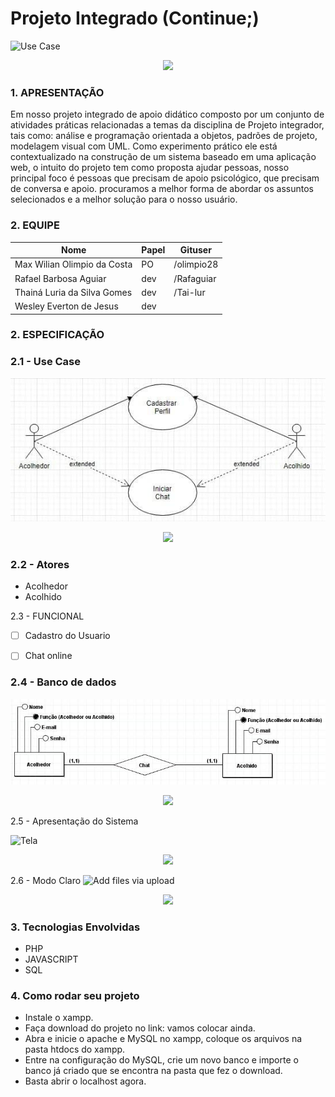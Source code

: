 # Projeto Integrado (Continue;)

![Use Case](https://github.com/olimpio28/Saude/blob/master/Prot%C3%B3tipo/Continue.PNG)
<p align="center">
   <img width="470" src="(https://github.com/olimpio28/Saude/blob/master/Prot%C3%B3tipo/Continue.PNG">
 </p>
 
### 1. APRESENTAÇÃO

 Em nosso projeto integrado de apoio didático composto por um conjunto de atividades práticas relacionadas a temas da disciplina de Projeto integrador, tais como: análise e programação orientada a objetos, padrões de projeto, modelagem visual com UML. Como experimento prático ele está contextualizado na construção de um sistema baseado em uma aplicação web, o intuito do projeto tem como proposta ajudar pessoas, nosso principal foco é pessoas que precisam de apoio psicológico, que precisam de conversa e apoio. procuramos a melhor forma de abordar os assuntos selecionados e a melhor solução para o nosso usuário.

### 2. EQUIPE  
|Nome|Papel|Gituser|
|--|--|--|
|Max Wilian Olimpio da Costa|PO|/olimpio28|
|Rafael Barbosa Aguiar |dev|/Rafaguiar|
|Thainá Luria da Silva Gomes|dev|/Tai-lur|
|Wesley Everton de Jesus|dev||/weslleyeverton|

### 2. ESPECIFICAÇÃO

### 2.1 - Use Case

![Use Case](https://github.com/olimpio28/Saude/blob/master/use%20case.jpg)
<p align="center">
   <img width="470" src="(https://github.com/olimpio28/Saude/blob/master/use%20case.jpg">
</p>

### 2.2 - Atores

- Acolhedor
- Acolhido


2.3 - FUNCIONAL
 - [ ] Cadastro do Usuario
 - [ ] Chat online
 
 
 ### 2.4 - Banco de dados
 
 ![Banco de Dados](https://github.com/olimpio28/Saude/blob/master/banco%20de%20dados.jpg)
 <p align="center">
    <img width="470" src="(https://github.com/olimpio28/Saude/blob/master/banco%20de%20dados.jpg">
 </p>
 
 2.5 - Apresentação do Sistema
 
 ![Tela](https://github.com/olimpio28/Saude/blob/master/Prot%C3%B3tipo/Continue%201.PNG)
 <p align="Center">
    <img width="470" src="(https://github.com/olimpio28/Saude/blob/master/Prot%C3%B3tipo/Continue%201.PNG">
   </p>
   
   2.6 - Modo Claro
   ![Add files via upload](https://github.com/olimpio28/Saude/blob/master/Prot%C3%B3tipo/Continue%202.PNG)
   <p align="Center">
       <img width="470" src="(https://github.com/olimpio28/Saude/blob/master/Prot%C3%B3tipo/Continue%202.PNG">
   </p>
   
### 3. Tecnologias Envolvidas
 - PHP
 - JAVASCRIPT
 - SQL

### 4. Como rodar seu projeto

  - Instale o xampp.
  - Faça download do projeto no link: vamos colocar ainda.
  - Abra e inicie  o apache e MySQL no xampp, coloque os arquivos na pasta htdocs do xampp.
  - Entre na configuração do MySQL, crie um novo banco e importe o banco já criado que se encontra na pasta que fez o download.
  - Basta abrir o localhost agora.
